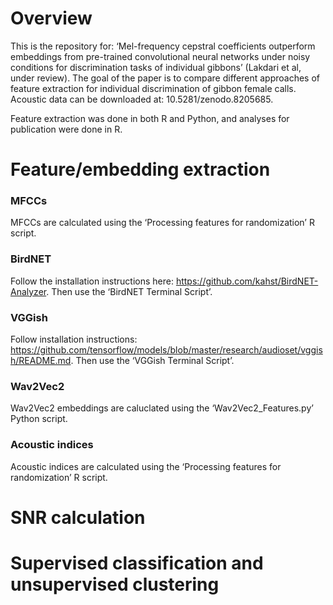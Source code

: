 
<!-- README.md is generated from README.Rmd. Please edit that file -->

# Overview

This is the repository for: ‘Mel-frequency cepstral coefficients
outperform embeddings from pre-trained convolutional neural networks
under noisy conditions for discrimination tasks of individual gibbons’
(Lakdari et al, under review). The goal of the paper is to compare
different approaches of feature extraction for individual discrimination
of gibbon female calls. Acoustic data can be downloaded at:
10.5281/zenodo.8205685.

Feature extraction was done in both R and Python, and analyses for
publication were done in R.

# Feature/embedding extraction

### MFCCs

MFCCs are calculated using the ‘Processing features for randomization’ R
script.

### BirdNET

Follow the installation instructions here:
<https://github.com/kahst/BirdNET-Analyzer>. Then use the ‘BirdNET
Terminal Script’.

### VGGish

Follow installation instructions:
<https://github.com/tensorflow/models/blob/master/research/audioset/vggish/README.md>.
Then use the ‘VGGish Terminal Script’.

### Wav2Vec2

Wav2Vec2 embeddings are caluclated using the ‘Wav2Vec2_Features.py’
Python script.

### Acoustic indices

Acoustic indices are calculated using the ‘Processing features for
randomization’ R script.

# SNR calculation

# Supervised classification and unsupervised clustering
